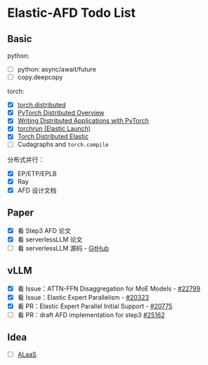 # Elastic-AFD Todo List

## Basic

python:

- [ ] python: async/await/future
- [ ] copy.deepcopy

torch:

- [x] [torch.distributed](https://docs.pytorch.org/docs/stable/distributed.html)
- [x] [PyTorch Distributed Overview](https://docs.pytorch.org/tutorials/beginner/dist_overview.html)
- [x] [Writing Distributed Applications with PyTorch](https://docs.pytorch.org/tutorials/intermediate/dist_tuto.html)
- [x] [torchrun (Elastic Launch)](https://docs.pytorch.org/docs/stable/elastic/run.html)
- [x] [Torch Distributed Elastic](https://docs.pytorch.org/docs/stable/distributed.elastic.html)
- [ ] Cudagraphs and `torch.compile`

分布式并行：

- [x] EP/ETP/EPLB
- [x] Ray
- [x] AFD 设计文档

## Paper

- [x] 看 Step3 AFD 论文
- [x] 看 serverlessLLM 论文
- [ ] 看 serverlessLLM 源码 - [GitHub](https://github.com/ServerlessLLM/ServerlessLLM)

## vLLM

- [x] 看 Issue：ATTN-FFN Disaggregation for MoE Models - [#22799](https://github.com/vllm-project/vllm/issues/22799)
- [x] 看 Issue：Elastic Expert Parallelism - [#20323](https://github.com/vllm-project/vllm/issues/20323)
- [x] 看 PR：Elastic Expert Parallel Initial Support - [#20775](https://github.com/vllm-project/vllm/pull/20775)
- [ ] 看 PR：draft AFD implementation for step3 [#25162](https://github.com/vllm-project/vllm/pull/25162)

## Idea

- [ ] [ALaaS](https://github.com/HuaizhengZhang/Active-Learning-as-a-Service)
